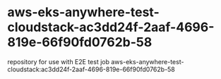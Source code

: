# aws-eks-anywhere-test-cloudstack-ac3dd24f-2aaf-4696-819e-66f90fd0762b-58
repository for use with E2E test job aws-eks-anywhere-test-cloudstack:ac3dd24f-2aaf-4696-819e-66f90fd0762b-58
